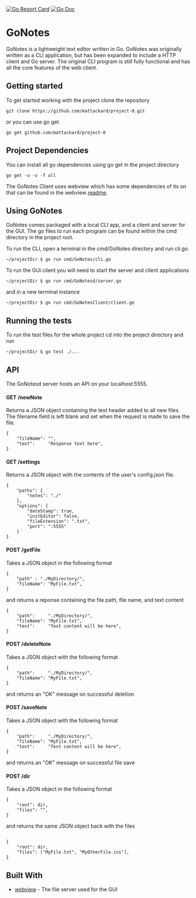 [![Go Report Card](https://goreportcard.com/badge/github.com/mattackard/project-0?style=flat-square)](https://goreportcard.com/report/github.com/mattackard/project-0)
[![Go Doc](https://img.shields.io/badge/godoc-reference-blue.svg?style=flat-square)](http://godoc.org/github.com/mattackard/project-0)
# GoNotes

GoNotes is a lightweight text editor written in Go. GoNotes was originally written as a CLI application, but has been expanded to include a HTTP client and Go server. The original CLI program is still fully functional and has all the core features of the web client.

## Getting started

To get started working with the project clone the repository

```
git clone https://github.com/mattackard/project-0.git
```

or you can use go get

```
go get github.com/mattackard/project-0
```

## Project Dependencies

You can install all go dependencies using go get in the project directory

```
go get -u -v -f all
```

The GoNotes Client uses webview which has some dependencies of its on that can be found in the webview [readme](https://github.com/zserge/webview/blob/master/README.md).

## Using GoNotes

GoNotes comes packaged with a local CLI app, and a client and server for the GUI. The go files to run each program can be found within the cmd directory in the project root.

To run the CLI, open a terminal in the cmd/GoNotes directory and run cli.go

```
~/projectDir $ go run cmd/GoNotes/cli.go
```

To run the GUi client you will need to start the server and client applications

```
~/projectDir $ go run cmd/GoNotesd/server.go
```

and in a new terminal instance

```
~/projectDir $ go run cmd/GoNotesClient/client.go
```

## Running the tests

To run the test files for the whole project cd into the project directory and run

```
~/projectDir $ go test ./...
```

## API

The GoNotesd server hosts an API on your localhost:5555.

#### GET /newNote

Returns a JSON object containing the text header added to all new files. The filename field is left blank and set when the request is made to save the file.

```
{
    "fileName": "",
    "text":     "Response text here",
}
```

#### GET /settings

Returns a JSON object with the contents of the user's config.json file.

```
{
    "paths": {
        "notes": "./"
    },
    "options": {
        "dateStamp": true,
        "initEditor": false,
        "fileExtension": ".txt",
        "port": ":5555"
    }
}
```

#### POST /getFile

Takes a JSON object in the following format

```
{
    "path" : "./MyDirectory/",
    "fileName": "MyFile.txt",
}
```

and returns a reponse containing the file path, file name, and text content

```
{
    "path":     "./MyDirectory/",
    "fileName": "MyFile.txt",
    "text":     "Text content will be here",
}
```

#### POST /deleteNote

Takes a JSON object with the following format

```
{
    "path":     "./MyDirectory/",
    "fileName": "MyFile.txt",
}
```

and returns an "OK" message on successful deletion

#### POST /saveNote

Takes a JSON object with the following format

```
{
    "path":     "./MyDirectory/",
    "fileName": "MyFile.txt",
    "text":     "Text content will be here",
}
```

and returns an "OK" message on successful file save

#### POST /dir

Takes a JSON object in the following format

```
{
    "root": dir,
    "files": "",
}
```

and returns the same JSON object back with the files

```

{
    "root": dir,
    "files": ["MyFile.txt", "MyOtherFile.ini"],
}

```

## Built With

- [webview](https://github.com/zserge/webview) - The file server used for the GUI

